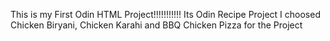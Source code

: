 This is my First Odin HTML Project!!!!!!!!!!!
Its Odin Recipe Project
I choosed Chicken Biryani, Chicken Karahi and BBQ Chicken Pizza for the Project
